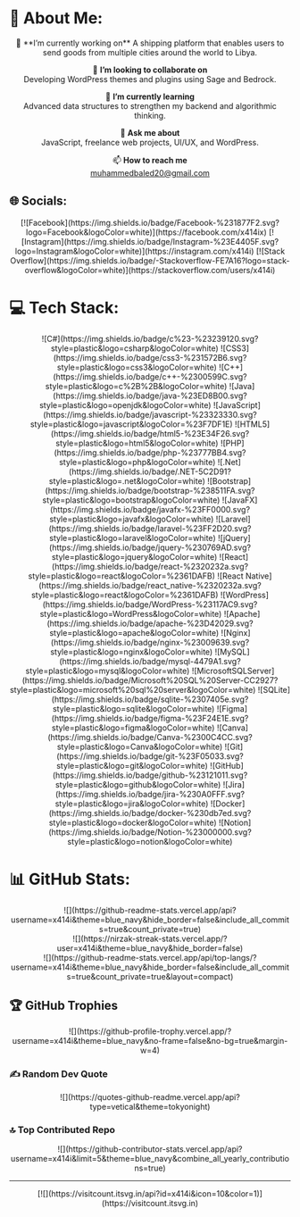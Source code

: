 # 💫 About Me:
<div align="center">
🔭 **I’m currently working on**  
A shipping platform that enables users to send goods from multiple cities around the world to Libya.  

👯 **I’m looking to collaborate on**  
Developing WordPress themes and plugins using Sage and Bedrock.  

🌱 **I’m currently learning**  
Advanced data structures to strengthen my backend and algorithmic thinking.  

💬 **Ask me about**  
JavaScript, freelance web projects, UI/UX, and WordPress.  

📫 **How to reach me**  
muhammedbaled20@gmail.com  
</div>

## 🌐 Socials:
<div align="center">
[![Facebook](https://img.shields.io/badge/Facebook-%231877F2.svg?logo=Facebook&logoColor=white)](https://facebook.com/x414ix) 
[![Instagram](https://img.shields.io/badge/Instagram-%23E4405F.svg?logo=Instagram&logoColor=white)](https://instagram.com/x414i) 
[![Stack Overflow](https://img.shields.io/badge/-Stackoverflow-FE7A16?logo=stack-overflow&logoColor=white)](https://stackoverflow.com/users/x414i)
</div>

# 💻 Tech Stack:
<div align="center">
![C#](https://img.shields.io/badge/c%23-%23239120.svg?style=plastic&logo=csharp&logoColor=white) ![CSS3](https://img.shields.io/badge/css3-%231572B6.svg?style=plastic&logo=css3&logoColor=white) ![C++](https://img.shields.io/badge/c++-%2300599C.svg?style=plastic&logo=c%2B%2B&logoColor=white) ![Java](https://img.shields.io/badge/java-%23ED8B00.svg?style=plastic&logo=openjdk&logoColor=white) ![JavaScript](https://img.shields.io/badge/javascript-%23323330.svg?style=plastic&logo=javascript&logoColor=%23F7DF1E) ![HTML5](https://img.shields.io/badge/html5-%23E34F26.svg?style=plastic&logo=html5&logoColor=white) ![PHP](https://img.shields.io/badge/php-%23777BB4.svg?style=plastic&logo=php&logoColor=white) ![.Net](https://img.shields.io/badge/.NET-5C2D91?style=plastic&logo=.net&logoColor=white) ![Bootstrap](https://img.shields.io/badge/bootstrap-%238511FA.svg?style=plastic&logo=bootstrap&logoColor=white) ![JavaFX](https://img.shields.io/badge/javafx-%23FF0000.svg?style=plastic&logo=javafx&logoColor=white) ![Laravel](https://img.shields.io/badge/laravel-%23FF2D20.svg?style=plastic&logo=laravel&logoColor=white) ![jQuery](https://img.shields.io/badge/jquery-%230769AD.svg?style=plastic&logo=jquery&logoColor=white) ![React](https://img.shields.io/badge/react-%2320232a.svg?style=plastic&logo=react&logoColor=%2361DAFB) ![React Native](https://img.shields.io/badge/react_native-%2320232a.svg?style=plastic&logo=react&logoColor=%2361DAFB) ![WordPress](https://img.shields.io/badge/WordPress-%23117AC9.svg?style=plastic&logo=WordPress&logoColor=white) ![Apache](https://img.shields.io/badge/apache-%23D42029.svg?style=plastic&logo=apache&logoColor=white) ![Nginx](https://img.shields.io/badge/nginx-%23009639.svg?style=plastic&logo=nginx&logoColor=white) ![MySQL](https://img.shields.io/badge/mysql-4479A1.svg?style=plastic&logo=mysql&logoColor=white) ![MicrosoftSQLServer](https://img.shields.io/badge/Microsoft%20SQL%20Server-CC2927?style=plastic&logo=microsoft%20sql%20server&logoColor=white) ![SQLite](https://img.shields.io/badge/sqlite-%2307405e.svg?style=plastic&logo=sqlite&logoColor=white) ![Figma](https://img.shields.io/badge/figma-%23F24E1E.svg?style=plastic&logo=figma&logoColor=white) ![Canva](https://img.shields.io/badge/Canva-%2300C4CC.svg?style=plastic&logo=Canva&logoColor=white) ![Git](https://img.shields.io/badge/git-%23F05033.svg?style=plastic&logo=git&logoColor=white) ![GitHub](https://img.shields.io/badge/github-%23121011.svg?style=plastic&logo=github&logoColor=white) ![Jira](https://img.shields.io/badge/jira-%230A0FFF.svg?style=plastic&logo=jira&logoColor=white) ![Docker](https://img.shields.io/badge/docker-%230db7ed.svg?style=plastic&logo=docker&logoColor=white) ![Notion](https://img.shields.io/badge/Notion-%23000000.svg?style=plastic&logo=notion&logoColor=white)
</div>

# 📊 GitHub Stats:
<div align="center">
![](https://github-readme-stats.vercel.app/api?username=x414i&theme=blue_navy&hide_border=false&include_all_commits=true&count_private=true)<br/>
![](https://nirzak-streak-stats.vercel.app/?user=x414i&theme=blue_navy&hide_border=false)<br/>
![](https://github-readme-stats.vercel.app/api/top-langs/?username=x414i&theme=blue_navy&hide_border=false&include_all_commits=true&count_private=true&layout=compact)
</div>

## 🏆 GitHub Trophies
<div align="center">
![](https://github-profile-trophy.vercel.app/?username=x414i&theme=blue_navy&no-frame=false&no-bg=true&margin-w=4)
</div>

### ✍️ Random Dev Quote
<div align="center">
![](https://quotes-github-readme.vercel.app/api?type=vetical&theme=tokyonight)
</div>

### 🔝 Top Contributed Repo
<div align="center">
![](https://github-contributor-stats.vercel.app/api?username=x414i&limit=5&theme=blue_navy&combine_all_yearly_contributions=true)
</div>

---
<div align="center">
[![](https://visitcount.itsvg.in/api?id=x414i&icon=10&color=1)](https://visitcount.itsvg.in)
</div>

